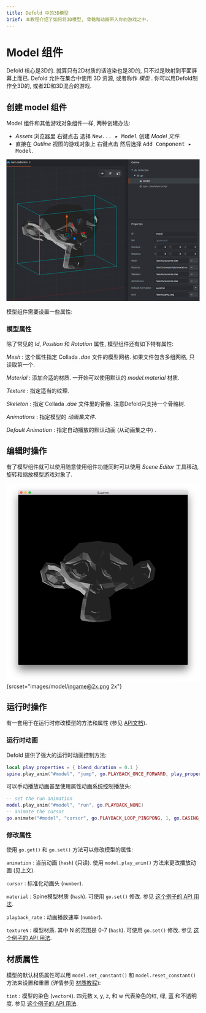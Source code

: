 ```yaml
---
title: Defold 中的3D模型
brief: 本教程介绍了如何将3D模型, 骨骼和动画带入你的游戏之中.
---
```


# Model 组件

Defold 核心是3D的. 就算只有2D材质的话渲染也是3D的, 只不过是映射到平面屏幕上而已.  Defold 允许在集合中使用 3D 资源, 或者称作 _模型_ . 你可以用Defold制作全3D的, 或者2D和3D混合的游戏.

## 创建 model 组件

Model 组件和其他游戏对象组件一样, 两种创建办法:

- *Assets* 浏览器里 <kbd>右键点击</kbd> 选择 <kbd>New... ▸ Model</kbd> 创建 *Model 文件*.
- 直接在 *Outline* 视图的游戏对象上 <kbd>右键点击</kbd> 然后选择 <kbd>Add Component ▸ Model</kbd>.

![Model in game object](images/model/model.png)

模型组件需要设置一些属性:

### 模型属性

除了常见的 *Id*, *Position* 和 *Rotation* 属性, 模型组件还有如下特有属性:

*Mesh*
: 这个属性指定 Collada *.dae* 文件的模型网格. 如果文件包含多组网格, 只读取第一个.

*Material*
: 添加合适的材质. 一开始可以使用默认的 *model.material* 材质.

*Texture*
: 指定适当的纹理.

*Skeleton*
: 指定 Collada *.dae* 文件里的骨骼. 注意Defold只支持一个骨骼树.

*Animations*
: 指定模型的 *动画集文件*.

*Default Animation*
: 指定自动播放的默认动画 (从动画集之中) .

## 编辑时操作

有了模型组件就可以使用随意使用组件功能同时可以使用 *Scene Editor* 工具移动, 旋转和缩放模型游戏对象了.

![Wiggler ingame](images/model/ingame.png){srcset="images/model/ingame@2x.png 2x"}

## 运行时操作

有一套用于在运行时修改模型的方法和属性 (参见 [API文档](/ref/model/)).

### 运行时动画

Defold 提供了强大的运行时动画控制方法:

```lua
local play_properties = { blend_duration = 0.1 }
spine.play_anim("#model", "jump", go.PLAYBACK_ONCE_FORWARD, play_properties)
```

可以手动播放动画甚至使用属性动画系统控制播放头:

```lua
-- set the run animation
model.play_anim("#model", "run", go.PLAYBACK_NONE)
-- animate the cursor
go.animate("#model", "cursor", go.PLAYBACK_LOOP_PINGPONG, 1, go.EASING_LINEAR, 10)
```

### 修改属性

使用 `go.get()` 和 `go.set()` 方法可以修改模型的属性:

`animation`
: 当前动画 (`hash`) (只读). 使用 `model.play_anim()` 方法来更改播放动画 (见上文).

`cursor`
: 标准化动画头 (`number`).

`material`
: Spine模型材质 (`hash`). 可使用 `go.set()` 修改. 参见 [这个例子的 API 用法](/ref/model/#material).

`playback_rate`
: 动画播放速率 (`number`).

`textureN`
: 模型材质. 其中 N 的范围是 0-7 (`hash`). 可使用 `go.set()` 修改. 参见 [这个例子的 API 用法](/ref/model/#textureN).

## 材质属性

模型的默认材质属性可以用 `model.set_constant()` 和 `model.reset_constant()` 方法来设置和重置 (详情参见 [材质教程](/manuals/material/#vertex-and-fragment-constants)):

`tint`
: 模型的染色 (`vector4`). 四元数 x, y, z, 和 w 代表染色的红, 绿, 蓝 和不透明度. 参见 [这个例子的 API 用法](/ref/model/#model.set_constant:url-constant-value).

